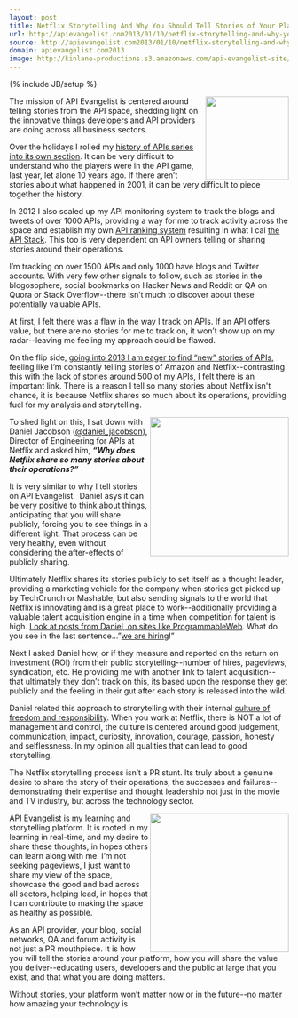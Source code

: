 ```yaml
---
layout: post
title: Netflix Storytelling And Why You Should Tell Stories of Your Platform
url: http://apievangelist.com2013/01/10/netflix-storytelling-and-why-you-need-to-tell-the-stories-of-your-platform/
source: http://apievangelist.com2013/01/10/netflix-storytelling-and-why-you-need-to-tell-the-stories-of-your-platform/
domain: apievangelist.com2013
image: http://kinlane-productions.s3.amazonaws.com/api-evangelist-site/blog/netflix-square.png
---
```

{% include JB/setup %}<p>
     <img src="https://s3.amazonaws.com/kinlane-productions/api-evangelist/netflix/netflix-square.png"  width="150" align="right" />
</p>
<p>
     The mission of API Evangelist is centered around telling stories from the API space, shedding light on the innovative things developers and API providers are doing across all business sectors.
</p>
<p>
     Over the holidays I rolled my <a title="History of APIs" href="/history/">history of APIs series into its own section</a>. It can be very difficult to understand who the players were in the API game, last year, let alone 10 years ago. If there aren’t stories about what happened in 2001, it can be very difficult to piece together the history.
</p>
<p>
     In 2012 I also scaled up my API monitoring system to track the blogs and tweets of over 1000 APIs, providing a way for me to track activity across the space and establish my own <a title="API Ranking System" href="http://theapistack.com/ranking.html">API ranking system</a> resulting in what I cal <a title="The API Stack" href="http://theapistack.com">the API Stack</a>. This too is very dependent on API owners telling or sharing stories around their operations.
</p>
<p>
     I’m tracking on over 1500 APIs and only 1000 have blogs and Twitter accounts. With very few other signals to follow, such as stories in the blogosophere, social bookmarks on Hacker News and Reddit or QA on Quora or Stack Overflow--there isn’t much to discover about these potentially valuable APIs.
</p>
<p>
     At first, I felt there was a flaw in the way I track on APIs. If an API offers value, but there are no stories for me to track on, it won’t show up on my radar--leaving me feeling my approach could be flawed.
</p>
<p>
     On the flip side, <a href="http://apievangelist.com/2012/12/27/new-api-stories-in-2013/">going into 2013 I am eager to find “new” stories of APIs,</a> feeling like I’m constantly telling stories of Amazon and Netflix--contrasting this with the lack of stories around 500 of my APIs, I felt there is an important link. There is a reason I tell so many stories about Netflix isn't chance, it is because Netflix shares so much about its operations, providing fuel for my analysis and storytelling.
</p>
<p>
     <img src="https://s3.amazonaws.com/kinlane-productions/api-evangelist/netflix/daniel-jacobson-netflix.JPG"  width="250" align="right" />
</p>
<p>
     To shed light on this, I sat down with Daniel Jacobson (<a href="https://fr.twitter.com/daniel_jacobson">@daniel_jacobson</a>), Director of Engineering for APIs at Netflix and asked him, <strong><em>“Why does Netflix share so many stories about their operations?”</em></strong>
</p>
<p>
     It is very similar to why I tell stories on API Evangelist.  Daniel asys it can be very positive to think about things, anticipating that you will share publicly, forcing you to see things in a different light. That process can be very healthy, even without considering the after-effects of publicly sharing.
</p>
<p>
     Ultimately Netflix shares its stories publicly to set itself as a thought leader, providing a marketing vehicle for the company when stories get picked up by TechCrunch or Mashable, but also sending signals to the world that Netflix is innovating and is a great place to work--additionally providing a valuable talent acquisition engine in a time when competition for talent is high. <a href="http://blog.programmableweb.com/2012/05/15/why-rest-keeps-me-up-at-night/">Look at posts from Daniel, on sites like ProgrammableWeb</a>. What do you see in the last sentence...”<a href="http://jobs.netflix.com/jobsListing.html?function=Engineering">we are hiring</a>!”
</p>
<p>
     Next I asked Daniel how, or if they measure and reported on the return on investment (ROI) from their public storytelling--number of hires, pageviews, syndication, etc. He providing me with another link to talent acquisition--that ultimately they don’t track on this, its based upon the response they get publicly and the feeling in their gut after each story is released into the wild.
</p>
<p>
     Daniel related this approach to strorytelling with their internal <a href="http://www.slideshare.net/reed2001/culture-1798664">culture of freedom and responsibility</a>. When you work at Netflix, there is NOT a lot of management and control, the culture is centered around good judgement, communication, impact, curiosity, innovation, courage, passion, honesty and selflessness. In my opinion all qualities that can lead to good storytelling.
</p>
<p>
     The Netflix storytelling process isn’t a PR stunt. Its truly about a genuine desire to share the story of their operations, the successes and failures--demonstrating their expertise and thought leadership not just in the movie and TV industry, but across the technology sector.
</p>
<p>
     <img src="https://s3.amazonaws.com/kinlane-productions/api-evangelist/netflix/netflix-reed-hastings.jpg"  width="250" align="right" />
</p>
<p>
     API Evangelist is my learning and storytelling platform. It is rooted in my learning in real-time, and my desire to share these thoughts, in hopes others can learn along with me. I’m not seeking pageviews, I just want to share my view of the space, showcase the good and bad across all sectors, helping lead, in hopes that I can contribute to making the space as healthy as possible.
</p>
<p>
     As an API provider, your blog, social networks, QA and forum activity is not just a PR mouthpiece. It is how you will tell the stories around your platform, how you will share the value you deliver--educating users, developers and the public at large that you exist, and that what you are doing matters.
</p>
<p>
     Without stories, your platform won’t matter now or in the future--no matter how amazing your technology is.
</p>
